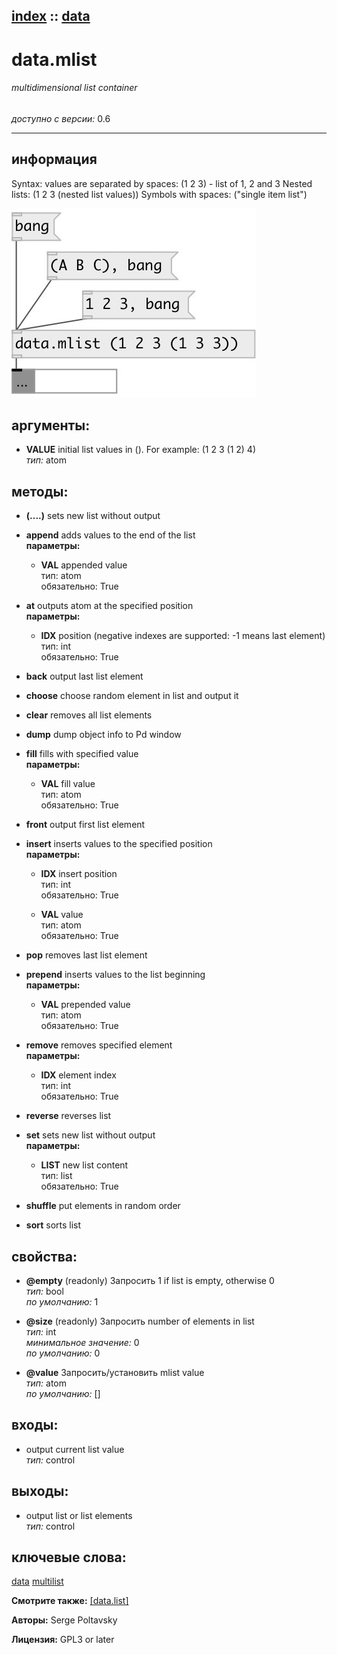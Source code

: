 [index](index.html) :: [data](category_data.html)
---

# data.mlist

###### multidimensional list container

*доступно с версии:* 0.6

---


## информация
Syntax: values are separated by spaces: (1 2 3) - list of 1, 2 and 3 Nested lists: (1 2 3 (nested list values)) Symbols with spaces: (&#34;single item list&#34;)


[![example](../examples/img/data.mlist.jpg)](../examples/pd/data.mlist.pd)



## аргументы:

* **VALUE**
initial list values in (). For example: (1 2 3 (1 2) 4)<br>
_тип:_ atom<br>



## методы:

* **(....)**
sets new list without output<br>

* **append**
adds values to the end of the list<br>
  __параметры:__
  - **VAL** appended value<br>
    тип: atom <br>
    обязательно: True <br>

* **at**
outputs atom at the specified position<br>
  __параметры:__
  - **IDX** position (negative indexes are supported: -1 means last element)<br>
    тип: int <br>
    обязательно: True <br>

* **back**
output last list element<br>

* **choose**
choose random element in list and output it<br>

* **clear**
removes all list elements<br>

* **dump**
dump object info to Pd window<br>

* **fill**
fills with specified value<br>
  __параметры:__
  - **VAL** fill value<br>
    тип: atom <br>
    обязательно: True <br>

* **front**
output first list element<br>

* **insert**
inserts values to the specified position<br>
  __параметры:__
  - **IDX** insert position<br>
    тип: int <br>
    обязательно: True <br>

  - **VAL** value<br>
    тип: atom <br>
    обязательно: True <br>

* **pop**
removes last list element<br>

* **prepend**
inserts values to the list beginning<br>
  __параметры:__
  - **VAL** prepended value<br>
    тип: atom <br>
    обязательно: True <br>

* **remove**
removes specified element<br>
  __параметры:__
  - **IDX** element index<br>
    тип: int <br>
    обязательно: True <br>

* **reverse**
reverses list<br>

* **set**
sets new list without output<br>
  __параметры:__
  - **LIST** new list content<br>
    тип: list <br>
    обязательно: True <br>

* **shuffle**
put elements in random order<br>

* **sort**
sorts list<br>




## свойства:

* **@empty** (readonly)
Запросить 1 if list is empty, otherwise 0<br>
_тип:_ bool<br>
_по умолчанию:_ 1<br>

* **@size** (readonly)
Запросить number of elements in list<br>
_тип:_ int<br>
_минимальное значение:_ 0<br>
_по умолчанию:_ 0<br>

* **@value** 
Запросить/установить mlist value<br>
_тип:_ atom<br>
_по умолчанию:_ []<br>



## входы:

* output current list value<br>
_тип:_ control



## выходы:

* output list or list elements<br>
_тип:_ control



## ключевые слова:

[data](keywords/data.html)
[multilist](keywords/multilist.html)



**Смотрите также:**
[\[data.list\]](data.list.html)




**Авторы:** Serge Poltavsky




**Лицензия:** GPL3 or later





